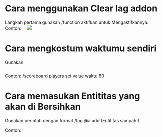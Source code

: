 # Cara menggunakan Clear lag addon
Langkah pertama gunakan /function aktifkan untuk Mengaktifkannya.
Contoh:
<a href="https://1.bp.blogspot.com/-s1h4bF__XV0/YKDF6eFhg0I/AAAAAAAAARE/VhusAYMmyBgK9Eita5YTa2QXby57_WjBgCLcBGAsYHQ/s1280/Tangkapan_Layar_20210516-11508%257E2.png" imageanchor="1" style="margin-left: 1em; margin-right: 1em;"><img border="0" data-original-height="230" data-original-width="1280" src="https://1.bp.blogspot.com/-s1h4bF__XV0/YKDF6eFhg0I/AAAAAAAAARE/VhusAYMmyBgK9Eita5YTa2QXby57_WjBgCLcBGAsYHQ/s16000/Tangkapan_Layar_20210516-11508%257E2.png" /></a></div><br /><p></p>


# Cara mengkostum waktumu sendiri
Gunakan
<a href="https://1.bp.blogspot.com/-LdwHAvBPwpI/YKDHLK3tGFI/AAAAAAAAARM/_k-Maped8YkGMr4Ju21Z7c-oGqaiJLz9wCLcBGAsYHQ/s0/Tangkapan_Layar_20210516-53697%257E2.png" style="display: block; padding: 1em 0; text-align: center; "><img alt="" border="0" data-original-height="145" data-original-width="1280" src="https://1.bp.blogspot.com/-LdwHAvBPwpI/YKDHLK3tGFI/AAAAAAAAARM/_k-Maped8YkGMr4Ju21Z7c-oGqaiJLz9wCLcBGAsYHQ/s0/Tangkapan_Layar_20210516-53697%257E2.png"/></a></div>
Contoh: /scoreboard players set value waktu 60

# Cara memasukan Entititas yang akan di Bersihkan
Gunakan perintah dengan format /tag @a add (Entititas sampah!)

Contoh:
<a href="https://1.bp.blogspot.com/-mUQZfx4YtKQ/YKDIOgPbxzI/AAAAAAAAARU/1nlgDGugxiI_aotommDm9nv3HTG3QOyPACLcBGAsYHQ/s0/Tangkapan_Layar_20210516-14995.png" style="display: block; padding: 1em 0; text-align: center; "><img alt="" border="0" data-original-height="84" data-original-width="1280" src="https://1.bp.blogspot.com/-mUQZfx4YtKQ/YKDIOgPbxzI/AAAAAAAAARU/1nlgDGugxiI_aotommDm9nv3HTG3QOyPACLcBGAsYHQ/s0/Tangkapan_Layar_20210516-14995.png"/></a></div>
